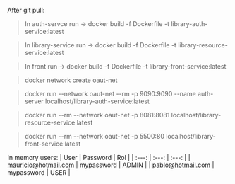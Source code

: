 After git pull:
>In auth-servce run -> docker build -f Dockerfile -t library-auth-service:latest

>In library-service run -> docker build -f Dockerfile -t library-resource-service:latest

>In front run -> docker build -f Dockerfile -t library-front-service:latest

>docker network create oaut-net

>docker run --network oaut-net --rm -p 9090:9090 --name auth-server localhost/library-auth-service:latest

>docker run --rm --network oaut-net -p 8081:8081 localhost/library-resource-service:latest

>docker run --rm --network oaut-net -p 5500:80 localhost/library-front-service:latest

In memory users:
| User | Password    | Rol    |
| :---:   | :---: | :---: |
| mauricio@hotmail.com | mypassword   | ADMIN |
| pablo@hotmail.com | mypassword   | USER |

